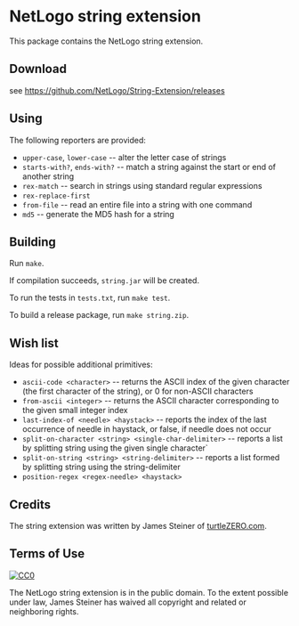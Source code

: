 # NetLogo string extension

This package contains the NetLogo string extension.

## Download

see https://github.com/NetLogo/String-Extension/releases

## Using

The following reporters are provided:

 * `upper-case`, `lower-case` -- alter the letter case of strings
 * `starts-with?`, `ends-with?` -- match a string against the start or end of another string
 * `rex-match` -- search in strings using standard regular expressions
 * `rex-replace-first`
 * `from-file` -- read an entire file into a string with one command
 * `md5` -- generate the MD5 hash for a string

## Building

Run `make`.

If compilation succeeds, `string.jar` will be created.

To run the tests in `tests.txt`, run `make test`.

To build a release package, run `make string.zip`.

## Wish list

Ideas for possible additional primitives:

 * `ascii-code <character>` -- returns the ASCII index of the given character (the first character of the string), or 0 for non-ASCII characters
 * `from-ascii <integer>` -- returns the ASCII character corresponding to the given small integer index
 * `last-index-of <needle> <haystack>` -- reports the index of the last occurrence of needle in haystack, or false, if needle does not occur
 * `split-on-character <string> <single-char-delimiter>` -- reports a list by splitting string using the given single character`
 * `split-on-string <string> <string-delimiter>` -- reports a list formed by splitting string using the string-delimiter
 * `position-regex <regex-needle> <haystack>`

## Credits

The string extension was written by James Steiner of [turtleZERO.com](http://turtlezero.com/).

## Terms of Use

[![CC0](http://i.creativecommons.org/p/zero/1.0/88x31.png)](http://creativecommons.org/publicdomain/zero/1.0/)

The NetLogo string extension is in the public domain.  To the extent possible under law, James Steiner has waived all copyright and related or neighboring rights.
